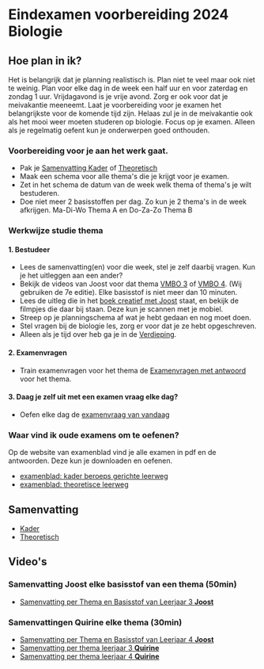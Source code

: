 # Eindexamen voorbereiding 2024 Biologie

## Hoe plan in ik?

Het is belangrijk dat je planning realistisch is. Plan niet te veel maar ook niet te weinig. Plan voor elke dag in de week een half uur en voor zaterdag en zondag 1 uur. Vrijdagavond is je vrije avond. Zorg er ook voor dat je meivakantie meeneemt. Laat je voorbereiding voor je examen het belangrijkste voor de komende tijd zijn. Helaas zul je in de meivakantie ook als het mooi weer moeten studeren op biologie. Focus op je examen. Alleen als je regelmatig oefent kun je onderwerpen goed onthouden.

### Voorbereiding voor je aan het werk gaat.
* Pak je [Samenvatting Kader](https://edequartel.github.io/biologie/samenvattingen/k/SV3K4K.pdf) of [Theoretisch](https://edequartel.github.io/biologie/samenvattingen/k/SV3K4K.pdf)
* Maak een schema voor alle thema's die je krijgt voor je examen.
* Zet in het schema de datum van de week welk thema of thema's je wilt bestuderen.
* Doe niet meer 2 basisstoffen per dag. Zo kun je 2 thema's in de week afkrijgen. Ma-Di-Wo Thema A en Do-Za-Zo Thema B


### Werkwijze studie thema

#### 1. Bestudeer
* Lees de samenvatting(en) voor die week, stel je zelf daarbij vragen. Kun je het uitleggen aan een ander?
* Bekijk de videos van Joost voor dat thema [VMBO 3](https://www.biologiemetjoost.nl/kopie-van-leerjaar-1-1) of [VMBO 4](https://www.biologiemetjoost.nl/kopie-van-leerjaar-2). (Wij gebruiken de 7e editie). Elke basisstof is niet meer dan 10 minuten. 
* Lees de uitleg die in het [boek creatief met Joost](https://www.youtube.com/playlist?list=PLr1tx9agautGJ1fSRVegyNlTrCV1dekdD) staat, en bekijk de filmpjes die daar bij staan. Deze kun je scannen met je mobiel.
* Streep op je planningschema af wat je hebt gedaan en nog moet doen.
* Stel vragen bij de biologie les, zorg er voor dat je ze hebt opgeschreven.
* Alleen als je tijd over heb ga je in de [Verdieping](https://www.youtube.com/playlist?list=PLr1tx9agautHQfbG_7uepE8-Kp_dYXFEK).


#### 2. Examenvragen
* Train examenvragen voor het thema de [Examenvragen met antwoord](https://www.youtube.com/playlist?list=PLr1tx9agautFQi2hvDJncGRfXs8yV_vMm) voor het thema.

#### 3. Daag je zelf uit met een examen vraag elke dag?
* Oefen elke dag de [examenvraag van vandaag](https://www.youtube.com/playlist?list=PLr1tx9agautFQi2hvDJncGRfXs8yV_vMm)

### Waar vind ik oude examens om te oefenen?

Op de website van examenblad vind je alle examen in pdf en de antwoorden. Deze kun je downloaden en oefenen. 

* [examenblad: kader beroeps gerichte leerweg](https://www.examenblad.nl/2024/vmbo-kb/vakken/exacte-vakken/biologie-vmbo-kb)
* [examenblad: theoretisce leerweg](https://www.examenblad.nl/2024/vmbo-gl/vakken/exacte-vakken/biologie-vmbo-gl-tl)


## Samenvatting
* [Kader](https://edequartel.github.io/biologie/samenvattingen/k/SV3K4K.pdf)
* [Theoretisch](https://edequartel.github.io/biologie/samenvattingen/k/SV3K4K.pdf)

## Video's

### Samenvatting Joost elke basisstof van een thema (50min)
* [Samenvatting per Thema en Basisstof van Leerjaar 3 **Joost**](https://www.biologiemetjoost.nl/kopie-van-leerjaar-1-1)

### Samenvattingen Quirine elke thema (30min)
* [Samenvatting per Thema en Basisstof van Leerjaar 4 **Joost**](https://www.biologiemetjoost.nl/kopie-van-leerjaar-2)
* [Samenvatting per thema leerjaar 3 **Quirine**](https://www.youtube.com/watch?v=myTGuQlvGr8&list=PLiMG27RmfH5RodfKzrelIsTXNC-5iaDo4&pp=iAQB)
* [Samenvatting per thema leerjaar 4 **Quirine**](https://www.youtube.com/watch?v=MNHGAJniLWM&list=PLiMG27RmfH5Qed_SJqXzGThpxV8KSS_MW&pp=iAQB)
